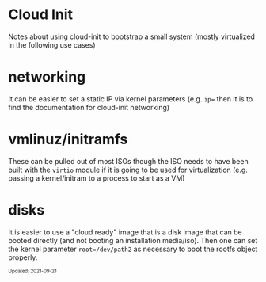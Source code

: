 Cloud Init
===

Notes about using cloud-init to bootstrap a small system (mostly virtualized in
the following use cases)

# networking

It can be easier to set a static IP via kernel parameters (e.g. `ip=` then it
is to find the documentation for cloud-init networking)

# vmlinuz/initramfs

These can be pulled out of most ISOs though the ISO needs to have been built
with the `virtio` module if it is going to be used for virtualization (e.g.
passing a kernel/initram to a process to start as a VM)

# disks

It is easier to use a "cloud ready" image that is a disk image that can be
booted directly (and not booting an installation media/iso). Then one can set
the kernel parameter `root=/dev/path2` as necessary to boot the rootfs object properly.

<sub><sup>Updated: 2021-09-21</sup></sub>
